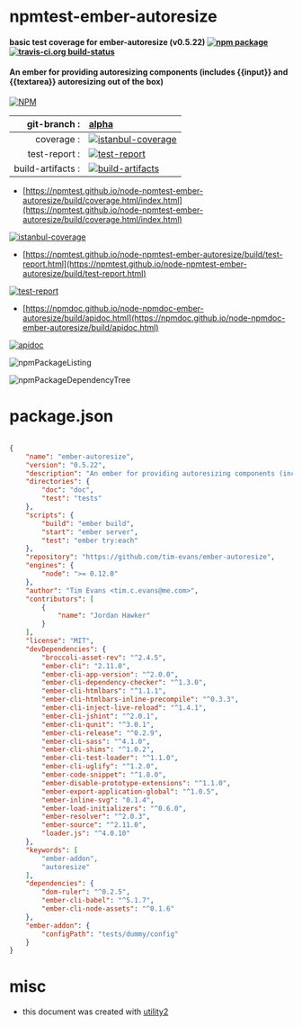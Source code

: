 # npmtest-ember-autoresize

#### basic test coverage for  ember-autoresize (v0.5.22)  [![npm package](https://img.shields.io/npm/v/npmtest-ember-autoresize.svg?style=flat-square)](https://www.npmjs.org/package/npmtest-ember-autoresize) [![travis-ci.org build-status](https://api.travis-ci.org/npmtest/node-npmtest-ember-autoresize.svg)](https://travis-ci.org/npmtest/node-npmtest-ember-autoresize)

#### An ember for providing autoresizing components (includes {{input}} and {{textarea}} autoresizing out of the box)

[![NPM](https://nodei.co/npm/ember-autoresize.png?downloads=true&downloadRank=true&stars=true)](https://www.npmjs.com/package/ember-autoresize)

| git-branch : | [alpha](https://github.com/npmtest/node-npmtest-ember-autoresize/tree/alpha)|
|--:|:--|
| coverage : | [![istanbul-coverage](https://npmtest.github.io/node-npmtest-ember-autoresize/build/coverage.badge.svg)](https://npmtest.github.io/node-npmtest-ember-autoresize/build/coverage.html/index.html)|
| test-report : | [![test-report](https://npmtest.github.io/node-npmtest-ember-autoresize/build/test-report.badge.svg)](https://npmtest.github.io/node-npmtest-ember-autoresize/build/test-report.html)|
| build-artifacts : | [![build-artifacts](https://npmtest.github.io/node-npmtest-ember-autoresize/glyphicons_144_folder_open.png)](https://github.com/npmtest/node-npmtest-ember-autoresize/tree/gh-pages/build)|

- [https://npmtest.github.io/node-npmtest-ember-autoresize/build/coverage.html/index.html](https://npmtest.github.io/node-npmtest-ember-autoresize/build/coverage.html/index.html)

[![istanbul-coverage](https://npmtest.github.io/node-npmtest-ember-autoresize/build/screenCapture.buildCi.browser.%252Ftmp%252Fbuild%252Fcoverage.lib.html.png)](https://npmtest.github.io/node-npmtest-ember-autoresize/build/coverage.html/index.html)

- [https://npmtest.github.io/node-npmtest-ember-autoresize/build/test-report.html](https://npmtest.github.io/node-npmtest-ember-autoresize/build/test-report.html)

[![test-report](https://npmtest.github.io/node-npmtest-ember-autoresize/build/screenCapture.buildCi.browser.%252Ftmp%252Fbuild%252Ftest-report.html.png)](https://npmtest.github.io/node-npmtest-ember-autoresize/build/test-report.html)

- [https://npmdoc.github.io/node-npmdoc-ember-autoresize/build/apidoc.html](https://npmdoc.github.io/node-npmdoc-ember-autoresize/build/apidoc.html)

[![apidoc](https://npmdoc.github.io/node-npmdoc-ember-autoresize/build/screenCapture.buildCi.browser.%252Ftmp%252Fbuild%252Fapidoc.html.png)](https://npmdoc.github.io/node-npmdoc-ember-autoresize/build/apidoc.html)

![npmPackageListing](https://npmtest.github.io/node-npmtest-ember-autoresize/build/screenCapture.npmPackageListing.svg)

![npmPackageDependencyTree](https://npmtest.github.io/node-npmtest-ember-autoresize/build/screenCapture.npmPackageDependencyTree.svg)



# package.json

```json

{
    "name": "ember-autoresize",
    "version": "0.5.22",
    "description": "An ember for providing autoresizing components (includes {{input}} and {{textarea}} autoresizing out of the box)",
    "directories": {
        "doc": "doc",
        "test": "tests"
    },
    "scripts": {
        "build": "ember build",
        "start": "ember server",
        "test": "ember try:each"
    },
    "repository": "https://github.com/tim-evans/ember-autoresize",
    "engines": {
        "node": ">= 0.12.0"
    },
    "author": "Tim Evans <tim.c.evans@me.com>",
    "contributors": [
        {
            "name": "Jordan Hawker"
        }
    ],
    "license": "MIT",
    "devDependencies": {
        "broccoli-asset-rev": "^2.4.5",
        "ember-cli": "2.11.0",
        "ember-cli-app-version": "^2.0.0",
        "ember-cli-dependency-checker": "^1.3.0",
        "ember-cli-htmlbars": "^1.1.1",
        "ember-cli-htmlbars-inline-precompile": "^0.3.3",
        "ember-cli-inject-live-reload": "^1.4.1",
        "ember-cli-jshint": "^2.0.1",
        "ember-cli-qunit": "^3.0.1",
        "ember-cli-release": "^0.2.9",
        "ember-cli-sass": "^4.1.0",
        "ember-cli-shims": "^1.0.2",
        "ember-cli-test-loader": "^1.1.0",
        "ember-cli-uglify": "^1.2.0",
        "ember-code-snippet": "^1.8.0",
        "ember-disable-prototype-extensions": "^1.1.0",
        "ember-export-application-global": "^1.0.5",
        "ember-inline-svg": "0.1.4",
        "ember-load-initializers": "^0.6.0",
        "ember-resolver": "^2.0.3",
        "ember-source": "^2.11.0",
        "loader.js": "^4.0.10"
    },
    "keywords": [
        "ember-addon",
        "autoresize"
    ],
    "dependencies": {
        "dom-ruler": "^0.2.5",
        "ember-cli-babel": "^5.1.7",
        "ember-cli-node-assets": "^0.1.6"
    },
    "ember-addon": {
        "configPath": "tests/dummy/config"
    }
}
```



# misc
- this document was created with [utility2](https://github.com/kaizhu256/node-utility2)
